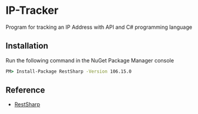 # IP-Tracker
Program for tracking an IP Address with API and C# programming language

## Installation
Run the following command in the NuGet Package Manager console
```cmd
PM> Install-Package RestSharp -Version 106.15.0
```

## Reference
- [RestSharp](https://restsharp.dev/)